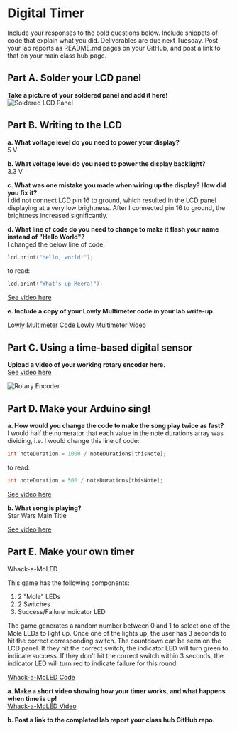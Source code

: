 # Digital Timer
 
Include your responses to the bold questions below. Include snippets of code that explain what you did. Deliverables are due next Tuesday. Post your lab reports as README.md pages on your GitHub, and post a link to that on your main class hub page.

## Part A. Solder your LCD panel

**Take a picture of your soldered panel and add it here!**
![Soldered LCD Panel](/images/PartA_SolderedLCD.png)

## Part B. Writing to the LCD
 
**a. What voltage level do you need to power your display?**\
5 V

**b. What voltage level do you need to power the display backlight?**\
3.3 V
   
**c. What was one mistake you made when wiring up the display? How did you fix it?**\
I did not connect LCD pin 16 to ground, which resulted in the LCD panel displaying at a very low brightness. After I connected pin 16 to ground, the brightness increased significantly.

**d. What line of code do you need to change to make it flash your name instead of "Hello World"?**\
I changed the below line of code:
```c
lcd.print("hello, world!");
```

to read:
```c
lcd.print("What's up Meera!");
```
[See video here](https://youtu.be/vseEE6dNb3Y)

 
**e. Include a copy of your Lowly Multimeter code in your lab write-up.**

[Lowly Multimeter Code](/code/Whack_A_MoLED.ino)
[Lowly Multimeter Video](https://youtu.be/HCcY8Uw8YME)


## Part C. Using a time-based digital sensor

**Upload a video of your working rotary encoder here.**\
[See video here](https://youtu.be/lghDFxgiDk4)

![Rotary Encoder](/images/PartC_RotaryEncoder.png)


## Part D. Make your Arduino sing!

**a. How would you change the code to make the song play twice as fast?**\
I would half the numerator that each value in the note durations array was dividing, i.e. I would change this line of code:
```c
int noteDuration = 1000 / noteDurations[thisNote];
```

to read:
```c
int noteDuration = 500 / noteDurations[thisNote];
``` 
[See video here](https://youtu.be/-9Km33Kh1CA)

**b. What song is playing?**\
Star Wars Main Title

[See video here](https://youtu.be/9r_bR_2knQE)


## Part E. Make your own timer

Whack-a-MoLED

This game has the following components:
1. 2 "Mole" LEDs
1. 2 Switches
1. Success/Failure indicator LED

The game generates a random number between 0 and 1 to select one of the Mole LEDs to light up. Once one of the lights up, the user has 3 seconds to hit the correct corresponding switch. The countdown can be seen on the LCD panel. If they hit the correct switch, the indicator LED will turn green to indicate success. If they don't hit the correct switch within 3 seconds, the indicator LED will turn red to indicate failure for this round. 

[Whack-a-MoLED Code](/code/Whack_A_MoLED.ino)

**a. Make a short video showing how your timer works, and what happens when time is up!**\
[Whack-a-MoLED Video](https://youtu.be/2LdZr8o1ReI)

**b. Post a link to the completed lab report your class hub GitHub repo.**
